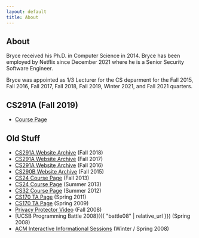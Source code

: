 ```yaml
---
layout: default
title: About
---
```

## About

Bryce received his Ph.D. in Computer Science in 2014. Bryce has been employed
by Netflix since December 2021 where he is a Senior Security Software Engineer.

Bryce was appointed as 1/3 Lecturer for the CS deparment for the Fall 2015, Fall
2016, Fall 2017, Fall 2018, Fall 2019, Winter 2021, and Fall 2021 quarters.

## CS291A (Fall 2019)

- [Course Page](http://cs291.com/)


## Old Stuff

- [CS291A Website Archive](https://github.com/scalableinternetservices/ucsb_website/tree/f2018) (Fall 2018)
- [CS291A Website Archive](https://github.com/scalableinternetservices/ucsb_website/tree/f2017) (Fall 2017)
- [CS291A Website Archive](https://github.com/scalableinternetservices/ucsb_website/tree/f2016) (Fall 2016)
- [CS290B Website Archive](https://github.com/scalableinternetservices/ucsb_website/tree/f2015) (Fall 2015)
- [CS24 Course Page](/~bboe/cs24_f13/) (Fall 2013)
- [CS24 Course Page](/~bboe/cs24_m13/) (Summer 2013)
- [CS32 Course Page](/~bboe/cs32_m12/) (Summer 2012)
- [CS170 TA Page](/~bboe/p/cs170_s11/) (Spring 2011)
- [CS170 TA Page](/~bboe/p/cs170_s09/) (Spring 2009)
- [Privacy Protector Video](/~bboe/p/privacy/) (Fall 2008)
- [UCSB Programming Battle 2008]({{ "battle08" | relative_url }}) (Spring 2008)
- [ACM Interactive Informational Sessions](/~bboe/p/iis/) (Winter / Spring 2008)
